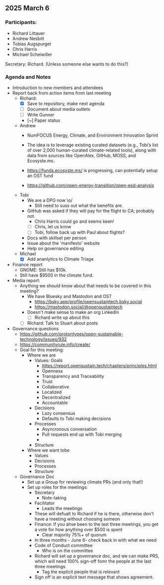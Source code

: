 
## 2025 March 6

### Participants:
- Richard Littauer
- Andrew Nesbitt
- Tobias Augspurger
- Chris Harris
- Michael Scheiwiller

Secretary: Richard. (Unless someone else wants to do this?)

### Agenda and Notes

- Introduction to new members and attendees
- Report back from action items from last meeting
    - Richard:
        - [x] Save to repository, make next agenda
        - [ ] Document about media outlets
        - [ ] Write Gunner
        - [~] Paper status
    - Andrew
        - NumFOCUS Energy, Climate, and Environment Innovation Sprint
        
        - The idea is to leverage existing curated datasets (e.g., Tobi’s list of over 2,000 human-curated climate-related tools), along with data from sources like OpenAlex, GitHub, MOSS, and Ecosyste.ms.
        - https://funds.ecosyste.ms/ is progressing, can potentially setup an OST fund
        - https://github.com/open-energy-transition/open-esd-analysis
    - Tobi
        - We are a DPG now \o/
            - Still need to suss out what the benefits are.
        - GitHub was asked if they will pay for the flight to CA; probably not.
            - Chris Harris could go and seems keen! 
            - [ ] Chris, let us know
            - [ ] Tobi, follow back up with Paul about flights?
        - Docs with skillset per person
        - Issue about the 'manifesto' website
        - Help on governance editing
    - Michael
        - [x] Add ananlytics to Climate Triage
- Finance report
    - GNOME: Still has $10k.
    - Still have $9500 in the climate fund.
- Media report:
    - Anything we should know about that needs to be covered in this meeting?
        - We have Bluesky and Mastodon and OST
            - https://bsky.app/profile/opensustaintech.bsky.social
            - https://mastodon.social/@opensustaintech
        - Doesn't make sense to make an org LinkedIn
            - [ ] Richard write up about this
        - [ ] RIchard: Talk to Stuart about posts
- Governance questions
    - https://github.com/protontypes/open-sustainable-technology/issues/932
    - https://communityrule.info/create/
    - Goal for this meeting:
        - Where we are
            - Values: Goals
                - https://report.opensustain.tech/chapters/principles.html
                - Openness
                - Transparency and Traceability
                - Trust
                - Collaborative
                - Localized
                - Decentralized
                - Accountable
            - Decisions
                - Lazy consensus
                - Defaults to Tobi making decisions
            - Processes 
                - Asyncronous conversation
                - Pull requests end up with Tobi merging
                - 
            - Structure
        - Where we want tobe
            - Values
            - Decisions
            - Processes 
            - Structure
    - Governance Doc
        - Set up a Group for reviewing climate PRs (and only that!)
        - Set up roles for the meetings:
            - Secretary
                - Note-taking
            - Facilitator
                - Leads the meetings
            - These will defualt to Richard if he is there, otherwise don't have a meeting without choosing someon
            - Finance: If you ahve been to the last three meetings, you get a vote for how anything over $500 is spent
                - Clear majority 75%+ of quorum
            - In three months - June 6- check back in with what we need
            - Code of Conduct committee
                - Who is on the committee
            - Richard will set up a govenrance doc, and we can make PRS, which will need 100% sign-off fomr the people at the last three meetings
                - Tag the explicit people that is relevant
            - Sign off is an explicit text message that shows agreement.
    